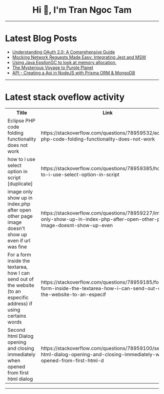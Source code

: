<h1 align="center">Hi 👋, I'm Tran Ngoc Tam</h1>

---

# Latest Blog Posts 
<!-- BLOG-POST-LIST:START -->
- [Understanding OAuth 2.0: A Comprehensive Guide](https://dev.to/shwetapalande/understanding-oauth-20-a-comprehensive-guide-5h82)
- [Mocking Network Requests Made Easy: Integrating Jest and MSW](https://dev.to/rolandawoda/mocking-network-requests-made-easy-integrating-jest-and-msw-58ak)
- [Using Java EpsilonGC to look at memory allocation.](https://dev.to/vishalendu/using-java-episilongc-to-look-at-memory-allocation-50bi)
- [The Mysterious Voyage to Purple Planet](https://dev.to/jagroop2001/the-mysterious-voyage-to-purple-planet-4743)
- [API - Creating a Api in NodeJS with Prisma ORM &amp; MongoDB](https://dev.to/raynecoder/api-creating-a-api-in-nodejs-with-prisma-orm-mongodb-1hc5)
<!-- BLOG-POST-LIST:END -->

---

# Latest stack oveflow activity
<table>
  <tr><th>Title</th><th>Link</th></tr>
  <!-- STACKOVERFLOW:START --><tr><td>Eclipse PHP code folding functionality does not work</td><td>https://stackoverflow.com/questions/78959532/eclipse-php-code-folding-functionality-does-not-work</td></tr><tr><td>how to i use select option in script [duplicate]</td><td>https://stackoverflow.com/questions/78959385/how-to-i-use-select-option-in-script</td></tr><tr><td>image only show up in index.php after open other page image doesn&#39;t show up even if url was fine</td><td>https://stackoverflow.com/questions/78959227/image-only-show-up-in-index-php-after-open-other-page-image-doesnt-show-up-even</td></tr><tr><td>For a form inside the textarea, how I can send out of the website &lpar;to an especific address&rpar; if using certains words</td><td>https://stackoverflow.com/questions/78959185/for-a-form-inside-the-textarea-how-i-can-send-out-of-the-website-to-an-especif</td></tr><tr><td>Second html Dialog opening and closing immediately when opened from first html dialog</td><td>https://stackoverflow.com/questions/78959100/second-html-dialog-opening-and-closing-immediately-when-opened-from-first-html-d</td></tr><!-- STACKOVERFLOW:END -->
</table>

---


